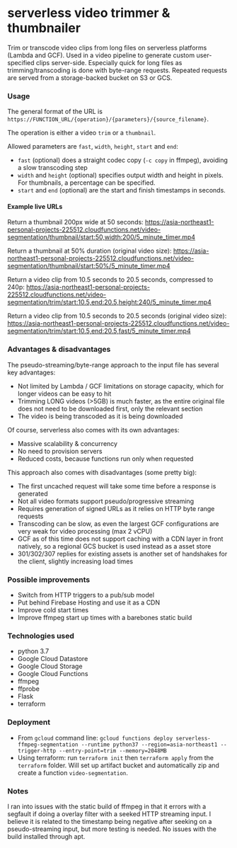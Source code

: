 # serverless video trimmer & thumbnailer

Trim or transcode video clips from long files on serverless platforms (Lambda and GCF). Used in a video pipeline to generate custom user-specified clips server-side. Especially quick for long files as trimming/transcoding is done with byte-range requests. Repeated requests are served from a storage-backed bucket on S3 or GCS.


### Usage
The general format of the URL is `https://FUNCTION_URL/{operation}/{parameters}/{source_filename}`. 

The operation is either a video `trim` or a `thumbnail`.

Allowed parameters are `fast`, `width`, `height`, `start` and `end`:
- `fast` (optional) does a straight codec copy (`-c copy` in ffmpeg), avoiding a slow transcoding step
- `width` and `height` (optional) specifies output width and height in pixels. For thumbnails, a percentage can be specified.
- `start` and `end` (optional) are the start and finish timestamps in seconds.

#### Example live URLs
Return a thumbnail 200px wide at 50 seconds: https://asia-northeast1-personal-projects-225512.cloudfunctions.net/video-segmentation/thumbnail/start:50,width:200/5_minute_timer.mp4

Return a thumbnail at 50% duration (original video size): https://asia-northeast1-personal-projects-225512.cloudfunctions.net/video-segmentation/thumbnail/start:50%/5_minute_timer.mp4

Return a video clip from 10.5 seconds to 20.5 seconds, compressed to 240p: https://asia-northeast1-personal-projects-225512.cloudfunctions.net/video-segmentation/trim/start:10.5,end:20.5,height:240/5_minute_timer.mp4

Return a video clip from 10.5 seconds to 20.5 seconds (original video size): https://asia-northeast1-personal-projects-225512.cloudfunctions.net/video-segmentation/trim/start:10.5,end:20.5,fast/5_minute_timer.mp4


### Advantages & disadvantages
The pseudo-streaming/byte-range approach to the input file has several key advantages:
- Not limited by Lambda / GCF limitations on storage capacity, which for longer videos can be easy to hit
- Trimming LONG videos (>5GB) is much faster, as the entire original file does not need to be downloaded first, only the relevant section
- The video is being transcoded as it is being downloaded

Of course, serverless also comes with its own advantages:
- Massive scalability & concurrency
- No need to provision servers
- Reduced costs, because functions run only when requested

This approach also comes with disadvantages (some pretty big):
- The first uncached request will take some time before a response is generated
- Not all video formats support pseudo/progressive streaming
- Requires generation of signed URLs as it relies on HTTP byte range requests
- Transcoding can be slow, as even the largest GCF configurations are very weak for video processing (max 2 vCPU)
- GCF as of this time does not support caching with a CDN layer in front natively, so a regional GCS bucket is used instead as a asset store
- 301/302/307 replies for existing assets is another set of handshakes for the client, slightly increasing load times


### Possible improvements
- Switch from HTTP triggers to a pub/sub model
- Put behind Firebase Hosting and use it as a CDN
- Improve cold start times
- Improve ffmpeg start up times with a barebones static build

### Technologies used
- python 3.7
- Google Cloud Datastore
- Google Cloud Storage
- Google Cloud Functions
- ffmpeg
- ffprobe
- Flask
- terraform

### Deployment
- From `gcloud` command line: `gcloud functions deploy serverless-ffmpeg-segmentation --runtime python37 --region=asia-northeast1 --trigger-http --entry-point=trim --memory=2048MB`
- Using terraform: run `terraform init` then `terraform apply` from the `terraform` folder. Will set up artifact bucket and automatically zip and create a function `video-segmentation`.


### Notes
I ran into issues with the static build of ffmpeg in that it errors with a segfault if doing a overlay filter with a seeked HTTP streaming input. I believe it is related to the timestamp being negative after seeking on a pseudo-streaming input, but more testing is needed. No issues with the build installed through apt.
